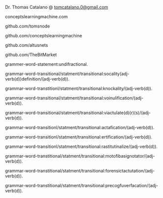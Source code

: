 Dr. Thomas Catalano   @ tomcatalano.0@gmail.com     
    

conceptslearningmachine.com

github.com/tomsnode

github.com/conceptslearningmachine

github.com/altusnets

github.com/TheBitMarket



grammer-word-statement:undifractional.

grammar-word-transitional/statment/transitional:socality(adj-verb(d))definition/(adj-verb(d)).

grammar-word-transtitionl/statment/transitional:knockality/(adj-verb(d)).

grammar-word-transitional/statment/transitional:voinulification/(adj-verb(d)).

grammar-word-transitional/statment/transitional:viactulate(d)(r)(s)/(adj-verb(d)).
 
grammar-word-transitionl/statment/transitional:actafication/(adj-verb(d)).

grammar-word-transitionl/statment/transitional:ertification/(adj-verb(d)).

grammar-word-transitionl/statment/transitional:rastitutinalize/(adj-verb(d)).

grammar-word-transtitional/statment/transitional:motofibasignotator/(adj-verb(d)).

grammar-word-transtitional/statment/transitional:forensictactutation/(adj-verb(d)).

grammar-word-transtitional/statment/transitional:precogfuverfacation/(adj-verb(d)).
